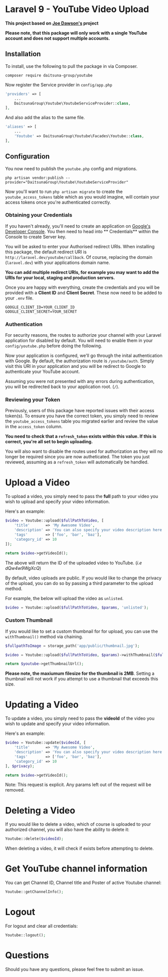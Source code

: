 # Laravel 9 - YouTube Video Upload

**This project based on [Joe Dawson's](https://github.com/joedawson/youtube) project**

**Please note, that this package will only work with a single YouTube account and does not support multiple accounts.**

## Installation

To install, use the following to pull the package in via Composer.

```
composer require daitsuna-group/youtube
```

Now register the Service provider in `config/app.php`

```php
'providers' => [
    ...
    DaitsunaGroup\Youtube\YoutubeServiceProvider::class,
],
```

And also add the alias to the same file.

```php
'aliases' => [
    ...
    'Youtube' => DaitsunaGroup\Youtube\Facades\Youtube::class,
],
```

## Configuration

You now need to publish the `youtube.php` config and migrations.

```
php artisan vendor:publish --provider="DaitsunaGroup\Youtube\YoutubeServiceProvider"
```

Now you'll want to run `php artisan migrate` to create the `youtube_access_tokens` table which as you would imagine,
will contain your access tokens once you're authenticated correctly.

### Obtaining your Credentials

If you haven't already, you'll need to create an application
on [Google's Developer Console](https://console.cloud.google.com/cloud-resource-manager). You then need to head into **
Credentials** within the Console to create Server key.

You will be asked to enter your Authorised redirect URIs. When installing this package, the default redirect URI
is `http://laravel.dev/youtube/callback`. Of course, replacing the domain (`laravel.dev`) with your applications domain
name.

**You can add multiple redirect URIs, for example you may want to add the URIs for your local, staging and production
servers.**

Once you are happy with everything, create the credentials and you will be provided with a **Client ID** and **Client
Secret**. These now need to be added to your `.env` file.

```
GOOGLE_CLIENT_ID=YOUR_CLIENT_ID
GOOGLE_CLIENT_SECRET=YOUR_SECRET
```

### Authentication

For security reasons, the routes to authorize your channel with your Laravel application for disabled by default. You
will need to enable them in your `config/youtube.php` before doing the following.

Now your application is configured, we'll go through the inital authentication with Google. By default, the
authorization route is `/youtube/auth`. Simply visit this URI in your application and you will be redirect to Google to
authenticate your YouTube account.

Assuming you were not presented with any errors during authentication, you will be redirected back to your application
root. (`/`).

### Reviewing your Token

Previously, users of this package have reported issues with their access token(s). To ensure you have the correct token,
you simply need to review the `youtube_access_tokens` table you migrated earlier and review the value in
the `access_token` column.

**You need to check that a `refresh_token` exists within this value. If this is correct, you're all set to begin
uploading.**

You will also want to disable the routes used for authorization as they will no longer be required since you are now
autheticated. The token you just reviewed, assuming as a `refresh_token` will automatically be handled.

# Upload a Video

To upload a video, you simply need to pass the **full** path to your video you wish to upload and specify your video
information.

Here's an example:

```php
$video = Youtube::upload($fullPathToVideo, [
    'title'       => 'My Awesome Video',
    'description' => 'You can also specify your video description here.',
    'tags'	      => ['foo', 'bar', 'baz'],
    'category_id' => 10
]);

return $video->getVideoId();
```

The above will return the ID of the uploaded video to YouTube. (*i.e dQw4w9WgXcQ*)

By default, video uploads are public. If you would like to change the privacy of the upload, you can do so by passing a
third parameter to the upload method.

For example, the below will upload the video as `unlisted`.

```php
$video = Youtube::upload($fullPathToVideo, $params, 'unlisted');
```

### Custom Thumbnail

If you would like to set a custom thumbnail for for upload, you can use the `withThumbnail()` method via chaining.

```php
$fullpathToImage = storage_path('app/public/thumbnail.jpg');

$video = Youtube::upload($fullPathToVideo, $params)->withThumbnail($fullpathToImage);

return $youtube->getThumbnailUrl();
```

**Please note, the maxiumum filesize for the thumbnail is 2MB**. Setting a thumbnail will not work if you attempt to use
a thumbnail that exceeds this size.

# Updating a Video

To update a video, you simply need to pass the **videoId** of the video you wish to update and specify your video
information.

Here's an example:

```php
$video = Youtube::update($videoId, [
    'title'       => 'My Awesome Video',
    'description' => 'You can also specify your video description here.',
    'tags'	      => ['foo', 'bar', 'baz'],
    'category_id' => 10
], $privacy);

return $video->getVideoId();
```

Note: This request is explicit. Any params left out of the request will be removed.

# Deleting a Video

If you would like to delete a video, which of course is uploaded to your authorized channel, you will also have the
ability to delete it:

```php
Youtube::delete($videoId);
```

When deleting a video, it will check if exists before attempting to delete.

# Get YouTube channel information

You can get Channel ID, Channel title and Poster of active Youtube channel:

```php
Youtube::getChannelInfo();
```

# Logout

For logout and clear all credentials:

```php
Youtube::logout();
```

# Questions

Should you have any questions, please feel free to submit an issue.

